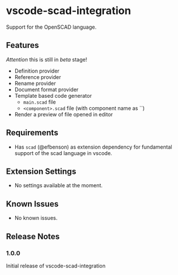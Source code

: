 # vscode-scad-integration

Support for the OpenSCAD language.

## Features

*Attention* this is still in _beta_ stage!

* Definition provider
* Reference provider
* Rename provider
* Document format provider
* Template based code generator
  * `main.scad` file
  * `<component>.scad` file (with component name as `<component>´)
* Render a preview of file opened in editor

## Requirements

* Has `scad` (@efbenson) as extension dependency for fundamental support of the scad language in vscode.

## Extension Settings

* No settings available at the moment.

## Known Issues

* No known issues.

## Release Notes

### 1.0.0

Initial release of vscode-scad-integration

